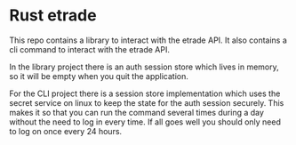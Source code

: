 # Rust etrade

This repo contains a library to interact with the etrade API.
It also contains a cli command to interact with the etrade API.

In the library project there is an auth session store which lives in memory, so it will be empty when you quit the application.

For the CLI project there is a session store implementation which uses the secret service on linux to keep the state for the auth session securely. This makes it so that you can run the command several times during a day without the need to log in every time.  If all goes well you should only need to log on once every 24 hours.

